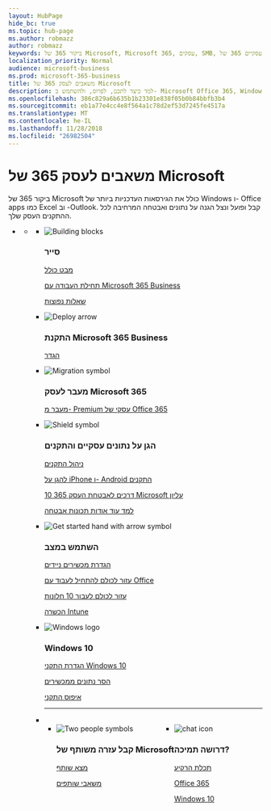 ```yaml
---
layout: HubPage
hide_bc: true
ms.topic: hub-page
ms.author: robmazz
author: robmazz
keywords: ביקור 365 של Microsoft, Microsoft 365, עסקים, SMB, קטנים העסק הבינוני, תיעוד עסקיים 365 של Microsoft, מסמכים, תיעוד, מידע טכני
localization_priority: Normal
audience: microsoft-business
ms.prod: microsoft-365-business
title: משאבים לעסק 365 של Microsoft
description: למד כיצד לתכנן, לפרוס, ולהשתמש ב- Microsoft Office 365, Windows 10, ניידות ארגון + אבטחה יחד בעסק שלך עבור תשתית משולבת ומאובטחת מאפשרת עבודת צוות אשר מבטל את הנעילה של יצירתיות.
ms.openlocfilehash: 386c829a6b635b1b23301e838f05b0b84bbfb3b4
ms.sourcegitcommit: eb1a77e4cc4e8f564a1c78d2ef53d7245fe4517a
ms.translationtype: MT
ms.contentlocale: he-IL
ms.lasthandoff: 11/28/2018
ms.locfileid: "26982504"
---
```

<div id="main" class="v2">
    <div class="container">
        <h1>משאבים לעסק 365 של Microsoft</h1>
        <P>ביקור 365 של Microsoft כולל את הגירסאות העדכניות ביותר של Windows ו- Office apps כמו Excel וב -Outlook. קבל ופועל ונצל הגנה על נתונים ואבטחה המרחיבה לכל ההתקנים העסק שלך.</p>
        <P></p>
        <ul class="pivots">
            <li>
                <a href="#home"></a>
                <ul id="home">
                    <li>
                        <a href="#home-all"></a>
                        <ul id="home-all" class="cardsF">
                            <li>
                                <div class="cardSize">
                                    <div class="cardPadding">
                                        <div class="card">
                                            <div class="cardImageOuter">
                                                <div class="cardImage">
                                                    <img src="https://docs.microsoft.com/office/media/icons/blocks-blue.svg" alt="Building blocks" />
                                                </div>
                                            </div>
                                            <div class="cardText">
                                                <h3>סייר</h3>
                                                <P><a href="https://support.office.com/article/what-is-microsoft-365-business-901e2522-c2cf-4b8c-894e-f482cda3347a" target="_blank">מבט כולל</a></p>
                                                <P><a href="microsoft-365-business-overview.md" target="_blank">תחילת העבודה עם Microsoft 365 Business</a></p> <P><a href="https://docs.microsoft.com/microsoft-365/business/support/microsoft-365-business-faqs" target="_blank">שאלות נפוצות</a></p>
                                            </div>
                                        </div>
                                    </div>
                                </div>
                            </li>
                            <li>
                                <div class="cardSize">
                                    <div class="cardPadding">
                                        <div class="card">
                                            <div class="cardImageOuter">
                                                <div class="cardImage">
                                                    <img src="https://docs.microsoft.com/office/media/icons/deploy-blue.svg" alt="Deploy arrow" />
                                                </div>
                                            </div>
                                            <div class="cardText">
                                                <h3>התקנת Microsoft 365 Business</h3>
                                                <P><a href="set-up.md" target="_blank">הגדר</a></p>
                                            </div>
                                        </div>
                                    </div>
                                </div>
                            </li>
                            <li>
                                <div class="cardSize">
                                    <div class="cardPadding">
                                        <div class="card">
                                            <div class="cardImageOuter">
                                                <div class="cardImage">
                                                    <img src="https://docs.microsoft.com/office/media/icons/migration-blue.svg" alt="Migration symbol" />
                                                </div>
                                            </div>
                                            <div class="cardText">
                                                <h3>מעבר לעסק Microsoft 365</h3>
                                                <P><a href="migrate-to-microsoft-365-business.md" target="_blank">מעבר מ- Premium עסקי של Office 365</a></p>
                                            </div>
                                        </div>
                                    </div>
                                </div>
                            </li> 
                            <li>
                                <div class="cardSize">
                                    <div class="cardPadding">
                                        <div class="card">
                                            <div class="cardImageOuter">
                                                <div class="cardImage">
                                                    <img src="https://docs.microsoft.com/office/media/icons/security-blue.svg" alt="Shield symbol" />
                                                </div>
                                            </div>
                                            <div class="cardText">
                                                <h3>הגן על נתונים עסקיים והתקנים</h3>
                                                <P><a href="manage.md" target="_blank">ניהול התקנים</a></p> <P><a href="app-protection-settings-for-android-and-ios.md" target="_blank">להגן על iPhone ו- Android התקנים</a></p>
                                                 <P><a href="https://support.office.com/article/top-10-ways-to-secure-office-365-and-microsoft-365-business-plans-from-cyber-threats-de2da300-dbb6-4725-bb12-b85a9d296e75" target="_blank">10 דרכים לאבטחת העסק 365 Microsoft עליון</a></p>
                                                <P><a href="security-features.md" target="_blank">למד עוד אודות תכונות אבטחה</a></p>
                                                </div>
                                        </div>
                                    </div>
                                </div>
                            </li>
                            <li>
                                <div class="cardSize">
                                    <div class="cardPadding">
                                        <div class="card">
                                            <div class="cardImageOuter">
                                                <div class="cardImage">
                                                    <img src="https://docs.microsoft.com/office/media/icons/get-started-blue.svg" alt="Get started hand with arrow symbol" />
                                                </div>
                                            </div>
                                            <div class="cardText">
                                                <h3>השתמש במצב</h3>
                                                <P><a href="set-up-mobile-devices.md" target="_blank">הגדרת מכשירים ניידים</a></p>
                                                <P><a href="https://support.office.com/office-training-center" target="_blank">עזור לכולם להתחיל לעבוד עם Office</a></p>
                                                <P><a href="https://www.microsoft.com/itpro/windows-10/end-user-readiness" target="_blank">עזור לכולם לעבור 10 חלונות</a></p>
                                                <P><a href="https://docs.microsoft.com/intune-user-help/use-managed-devices-to-get-work-done" target="_blank">הכשרה Intune</a></p>
                                            </div>
                                        </div>
                                    </div>
                                </div>
                            </li>
                            <li>
                                <div class="cardSize">
                                    <div class="cardPadding">
                                        <div class="card">
                                            <div class="cardImageOuter">
                                                <div class="cardImage">
                                                    <img src="https://docs.microsoft.com/media/logos/logo_Windows.svg" alt="Windows logo" />
                                                </div>
                                            </div>
                                            <div class="cardText">
                                                <h3>Windows 10</h3>
                                                <P><a href="set-up-windows-devices.md" target="_blank">הגדרת התקני Windows 10</a></p>
                                                <P><a href="remove-company-data.md" target="_blank">הסר נתונים ממכשירים</a></p>
                                                <P><a href="reset-devices-to-factory-settings.md" target="_blank">איפוס התקני</a></p>
                                            </div>
                                        </div>
                                    </div>
                                </div>
                            </li>
                                <li class="fullSpan">
                                  <hr />
                                  <br>
                                  <ul class="cardsF panelContent singlePanelContent" style="display:flex!important;">
                                    <li>
                                    <div class="cardSize">
                                        <div class="cardPadding">
                                            <div class="card">
                                                <div class="cardImageOuter">
                                                    <div class="cardImage">
                                                        <img src="https://docs.microsoft.com/office/media/icons/users-people.svg" alt="Two people symbols" />
                                                    </div>
                                                </div>
                                                <div class="cardText">
                                                    <h3>קבל עזרה משותף של Microsoft</h3>
                                                    <P><a href="https://www.microsoft.com/solution-providers/search" target="_blank">מצא שותף</a></p>
                                                    <P><a href="https://www.microsoft.com/microsoft-365/partners/business" target="_blank">משאבי שותפים</a></p>
                                                </div>
                                            </div>
                                        </div>
                                    </div>
                                </li> 
                                <li>
                                    <div class="cardSize">
                                        <div class="cardPadding">
                                            <div class="card">
                                                <div class="cardImageOuter">
                                                    <div class="cardImage">
                                                        <img src="https://docs.microsoft.com/office/media/icons/chat.svg" alt="chat icon" />
                                                    </div>
                                                </div>
                                                <div class="cardText">
                                                    <h3>דרושה תמיכה?</h3>
                                                     <P><a href="https://azure.microsoft.com/support/options/" target="_blank">תכלת הרקיע</a></p>
                                                     <P><a href="https://support.office.com/article/Contact-support-for-business-products-Admin-Help-32a17ca7-6fa0-4870-8a8d-e25ba4ccfd4b" target="_blank">Office 365</a></p>
                                                     <P><a href="http://support.microsoft.com/products/windows" target="_blank">Windows 10</a></p>
                                                </div>
                                            </div>
                                        </div>
                                    </div>
                                </li>
                            </li>
                        </ul>
                    </li>
                </ul>
            </li>
        </ul>
    </div>
</div>